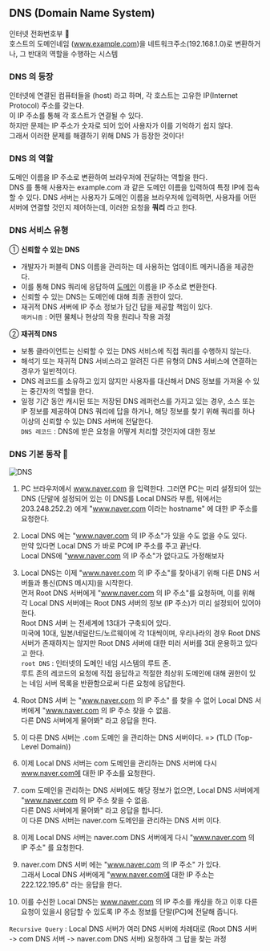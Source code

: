 ## DNS (Domain Name System)
인터넷 전화번호부 📇   
호스트의 도메인네임 (www.example.com)을 네트워크주소(192.168.1.0)로 변환하거나, 그 반대의 역할을 수행하는 시스템

### DNS 의 등장
인터넷에 연결된 컴퓨터들을 (host) 라고 하며, 각 호스트는 고유한 IP(Internet Protocol) 주소를 갖는다.    
이 IP 주소를 통해 각 호스트가 연결될 수 있다.    
하지만 문제는 IP 주소가 숫자로 되어 있어 사용자가 이를 기억하기 쉽지 않다.     
그래서 이러한 문제를 해결하기 위해 DNS 가 등장한 것이다!

### DNS 의 역할
도메인 이름을 IP 주소로 변환하여 브라우저에 전달하는 역할을 한다.   
DNS 를 통해 사용자는 example.com 과 같은 도메인 이름을 입력하여 특정 IP에 접속할 수 있다. 
DNS 서버는 사용자가 도메인 이름을 브라우저에 입력하면, 사용자를 어떤 서버에 연결할 것인지 제어하는데, 이러한 요청을 **쿼리** 라고 한다.

### DNS 서비스 유형 
① **신뢰할 수 있는 DNS**
- 개발자가 퍼블릭 DNS 이름을 관리하는 데 사용하는 업데이트 메커니즘을 제공한다.
- 이를 통해 DNS 쿼리에 응답하여 [도메인](./domain.md) 이름을 IP 주소로 변환한다.
- 신뢰할 수 있는 DNS는 도메인에 대해 최종 권한이 있다.
- 재귀적 DNS 서버에 IP 주소 정보가 담긴 답을 제공할 책임이 있다.    
``` 매커니즘 ``` : 어떤 물체나 현상의 작용 원리나 작용 과정   

② **재귀적 DNS**
- 보통 클라이언트는 신뢰할 수 있는 DNS 서비스에 직접 쿼리를 수행하지 않는다.
- 해석기 또는 재귀적 DNS 서비스라고 알려진 다른 유형의 DNS 서비스에 연결하는 경우가 일반적이다.
- DNS 레코드를 소유하고 있지 않지만 사용자를 대신해서 DNS 정보를 가져올 수 있는 중간자의 역할을 한다.
- 일정 기간 동안 캐시된 또는 저장된 DNS 레퍼런스를 가지고 있는 경우, 소스 또는 IP 정보를 제공하여 DNS 쿼리에 답을 하거나, 해당 정보를 찾기 위해 쿼리를 하나 이상의 신뢰할 수 있는 DNS 서버에 전달한다.     
```DNS 레코드``` : DNS에 받은 요청을 어떻게 처리할 것인지에 대한 정보

### DNS 기본 동작 🧨 
![DNS](https://media.vlpt.us/images/doomchit_3/post/77b59702-69d4-433a-81bc-52d93aa75e83/Netmanias.2011.12.12-DNS_Basic.gif)      
1. PC 브라우저에서 www.naver.com 을 입력한다. 그러면 PC는 미리 설정되어 있는 DNS (단말에 설정되어 있는 이 DNS를 Local DNS라 부름, 위에서는 203.248.252.2) 에게 "www.naver.com 이라는 hostname" 에 대한 IP 주소를 요청한다.

2. Local DNS 에는 "www.naver.com 의 IP 주소"가 있을 수도 없을 수도 있다.    
 만약 있다면 Local DNS 가 바로 PC에 IP 주소를 주고 끝난다.      
Local DNS에 "www.naver.com 의 IP 주소"가 없다고도 가정해보자

3. Local DNS는 이제 "www.naver.com 의 IP 주소"를 찾아내기 위해 다른 DNS 서버들과 통신(DNS 메시지)을 시작한다.     
먼저 Root DNS 서버에게 "www.naver.com 의 IP 주소"를 요청하며, 이를 위해 각 Local DNS 서버에는 Root DNS 서버의 정보 (IP 주소)가 미리 설정되어 있어야 한다.     
Root DNS 서버 는 전세계에 13대가 구축되어 있다.     
미국에 10대, 일본/네덜란드/노르웨이에 각 1대씩이며, 우리나라의 경우 Root DNS 서버가 존재하지는 않지만 Root DNS 서버에 대한 미러 서버를 3대 운용하고 있다고 한다.   
```root DNS``` : 인터넷의 도메인 네임 시스템의 루트 존.   
 루트 존의 레코드의 요청에 직접 응답하고 적절한 최상위 도메인에 대해 권한이 있는 네임 서버 목록을 반환함으로써 다른 요청에 응답한다. 

 4. Root DNS 서버 는 "www.naver.com 의 IP 주소" 를 찾을 수 없어 Local DNS 서버에게 "www.naver.com 의 IP 주소 찾을 수 없음.    
  다른 DNS 서버에게 물어봐" 라고 응답을 한다.    

5. 이 다른 DNS 서버는 .com 도메인 을 관리하는 DNS 서버이다. => (TLD (Top-Level Domain))   

6. 이제 Local DNS 서버는 com 도메인을 관리하는 DNS 서버에 다시 www.naver.com에 대한 IP 주소를 요청한다.  

7. com 도메인을 관리하는 DNS 서버에도 해당 정보가 없으면, Local DNS 서버에게 "www.naver.com 의 IP 주소 찾을 수 없음.      
다른 DNS 서버에게 물어봐" 라고 응답을 합니다.     
이 다른 DNS 서버는 naver.com 도메인을 관리하는 DNS 서버 이다.    

8. 이제 Local DNS 서버는 naver.com DNS 서버에게 다시 "www.naver.com 의 IP 주소" 를 요청한다.   

9. naver.com DNS 서버 에는 "www.naver.com 의 IP 주소" 가 있다.     
 그래서 Local DNS 서버에게 "www.naver.com에 대한 IP 주소는 222.122.195.6" 라는 응답을 한다.    

10. 이를 수신한 Local DNS는 www.naver.com 의 IP 주소를 캐싱을 하고 이후 다른 요청이 있을시 응답할 수 있도록 IP 주소 정보를 단말(PC)에 전달해 줍니다.       

``` Recursive Query ``` : Local DNS 서버가 여러 DNS 서버에 차례대로 (Root DNS 서버 -> com DNS 서버 -> naver.com DNS 서버) 요청하여 그 답을 찾는 과정


